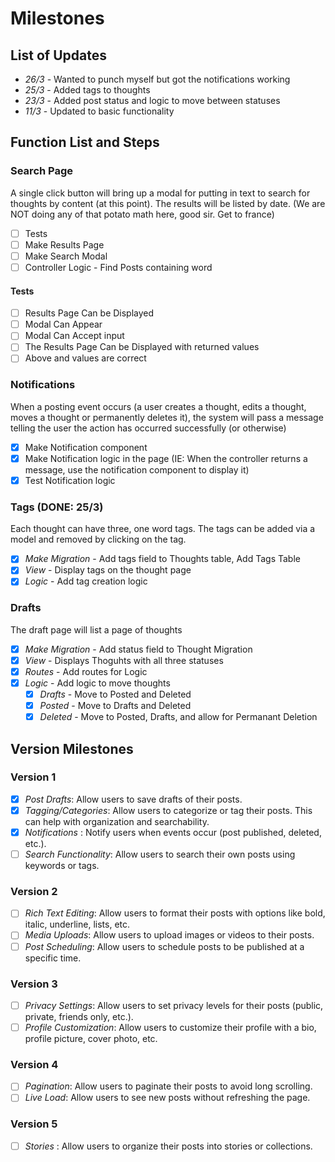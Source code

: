 # Milestones

## List of Updates
- *26/3* - Wanted to punch myself but got the notifications working
- *25/3* - Added tags to thoughts
- *23/3* - Added post status and logic to move between statuses
- *11/3* - Updated to basic functionality

## Function List and Steps

### Search Page
A single click button will bring up a modal for putting in text to search for thoughts by content (at this point). The
results will be listed by date. (We are NOT doing any of that potato math here, good sir. Get to france)

  - [ ] Tests
  - [ ] Make Results Page
  - [ ] Make Search Modal
  - [ ] Controller Logic - Find Posts containing word

#### Tests
  - [ ] Results Page Can be Displayed
  - [ ] Modal Can Appear
  - [ ] Modal Can Accept input
  - [ ] The Results Page Can be Displayed with returned values
  - [ ] Above and values are correct

### Notifications
When a posting event occurs (a user creates a thought, edits a thought, moves a thought or permanently deletes it), the
system will pass a message telling the user the action has occurred successfully (or otherwise)
  - [x] Make Notification component
  - [x] Make Notification logic in the page (IE: When the controller returns a message, use the notification component
  to display it)
  - [x] Test Notification logic

### Tags (DONE: 25/3)
Each thought can have three, one word tags. The tags can be added via a model and removed by clicking on the tag.
  - [x] *Make Migration* - Add tags field to Thoughts table, Add Tags Table
  - [x] *View* - Display tags on the thought page
  - [x] *Logic* - Add tag creation logic

### Drafts
The draft page will list a page of thoughts

  - [x] *Make Migration* - Add status field to Thought Migration
  - [x] *View* - Displays Thoguhts with all three statuses
  - [x] *Routes* - Add routes for Logic
  - [x] *Logic* - Add logic to move thoughts
    - [x] *Drafts* - Move to Posted and Deleted
    - [x] *Posted* - Move to Drafts and Deleted
    - [x] *Deleted* - Move to Posted, Drafts, and allow for Permanant Deletion

## Version Milestones

### Version 1
- [x] *Post Drafts*: Allow users to save drafts of their posts.
- [x] *Tagging/Categories*: Allow users to categorize or tag their posts. This can help with organization and searchability.
- [x] *Notifications* : Notify users when events occur (post published, deleted, etc.).
- [ ] *Search Functionality*: Allow users to search their own posts using keywords or tags.

### Version 2
- [ ] *Rich Text Editing*: Allow users to format their posts with options like bold, italic, underline, lists, etc.
- [ ] *Media Uploads*: Allow users to upload images or videos to their posts.
- [ ] *Post Scheduling*: Allow users to schedule posts to be published at a specific time.

### Version 3
- [ ] *Privacy Settings*: Allow users to set privacy levels for their posts (public, private, friends only, etc.).
- [ ] *Profile Customization*: Allow users to customize their profile with a bio, profile picture, cover photo, etc.

### Version 4
- [ ] *Pagination*: Allow users to paginate their posts to avoid long scrolling.
- [ ] *Live Load*: Allow users to see new posts without refreshing the page.

### Version 5
- [ ] *Stories* : Allow users to organize their posts into stories or collections.
